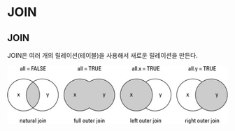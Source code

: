 # JOIN

## JOIN

JOIN은 여러 개의 릴레이션\(테이블\)을 사용해서 새로운 릴레이션을 만든다. 

![](.gitbook/assets/image%20%287%29.png)

